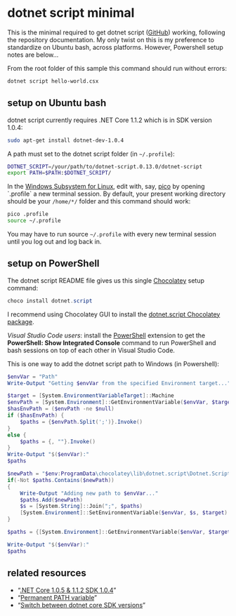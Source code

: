 # dotnet script minimal

This is the minimal required to get dotnet script ([GitHub](https://github.com/filipw/dotnet-script)) working, following the repository documentation. My only twist on this is my preference to standardize on Ubuntu bash, across platforms. However, Powershell setup notes are below…

From the root folder of this sample this command should run without errors:

```bash
dotnet script hello-world.csx
```

## setup on Ubuntu bash

dotnet script currently requires .NET Core 1.1.2 which is in SDK version 1.0.4:

```bash
sudo apt-get install dotnet-dev-1.0.4
```

A path must set to the dotnet script folder (in `~/.profile`):

```bash
DOTNET_SCRIPT=/your/path/to/dotnet-script.0.13.0/dotnet-script
export PATH=$PATH:$DOTNET_SCRIPT/
```

In the [Windows Subsystem for Linux](https://msdn.microsoft.com/en-us/commandline/wsl/about), edit with, say, [pico](https://en.wikipedia.org/wiki/Pico_(text_editor)) by opening `.profile` a new terminal session. By default, your present working directory should be your `/home/*/` folder and this command should work:

```bash
pico .profile
source ~/.profile
```

You may have to run source `~/.profile` with every new terminal session until you log out and log back in.

## setup on PowerShell

The dotnet script README file gives us this single [Chocolatey](https://chocolatey.org/) setup command:

```ps1
choco install dotnet.script
```

I recommend using Chocolatey GUI to  install the [dotnet.script Chocolatey package](https://chocolatey.org/packages/dotnet.script).

_Visual Studio Code users_: install the [PowerShell](https://marketplace.visualstudio.com/items?itemName=ms-vscode.PowerShell) extension to get the **PowerShell: Show Integrated Console** command to run PowerShell and bash sessions on top of each other in Visual Studio Code.

This is one way to add the dotnet script path to Windows (in Powershell):

```ps1
$envVar = "Path"
Write-Output "Getting $envVar from the specified Environment target..."

$target = [System.EnvironmentVariableTarget]::Machine
$envPath = [System.Environment]::GetEnvironmentVariable($envVar, $target)
$hasEnvPath = ($envPath -ne $null)
if ($hasEnvPath) {
    $paths = {$envPath.Split(';')}.Invoke()
}
else {
    $paths = {, ""}.Invoke()
}
Write-Output "$($envVar):"
$paths

$newPath = "$env:ProgramData\chocolatey\lib\dotnet.script\Dotnet.Script"
if(-Not $paths.Contains($newPath))
{
    Write-Output "Adding new path to $envVar..."
    $paths.Add($newPath)
    $s = [System.String]::Join(";", $paths)
    [System.Environment]::SetEnvironmentVariable($envVar, $s, $target)
}

$paths = {[System.Environment]::GetEnvironmentVariable($envVar, $target).Split(';')}.Invoke()

Write-Output "$($envVar):"
$paths
```

## related resources

* “[.NET Core 1.0.5 & 1.1.2 SDK 1.0.4](https://github.com/dotnet/core/blob/master/release-notes/download-archives/1.1.2-download.md)”
* “[Permanent PATH variable](https://askubuntu.com/questions/500775/permanent-path-variable)”
* “[Switch between dotnet core SDK versions](https://stackoverflow.com/questions/42077229/switch-between-dotnet-core-sdk-versions)”